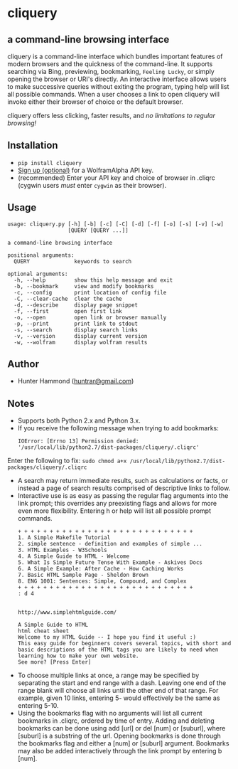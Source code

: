 # cliquery

## a command-line browsing interface
cliquery is a command-line interface which bundles important features of modern browsers and the quickness of the command-line. It supports searching via Bing, previewing, bookmarking, `Feeling Lucky`, or simply opening the browser or URI's directly. An interactive interface allows users to make successive queries without exiting the program, typing help will list all possible commands. When a user chooses a link to open cliquery will invoke either their browser of choice or the default browser.

cliquery offers less clicking, faster results, and *no limitations to regular browsing!*

## Installation
* `pip install cliquery`
* [Sign up (optional)](https://developer.wolframalpha.com/portal/apisignup.html) for a WolframAlpha API key.
* (recommended) Enter your API key and choice of browser in .cliqrc (cygwin users *must* enter `cygwin` as their browser).

## Usage
    usage: cliquery.py [-h] [-b] [-c] [-C] [-d] [-f] [-o] [-s] [-v] [-w]
                       [QUERY [QUERY ...]]
    
    a command-line browsing interface
    
    positional arguments:
      QUERY              keywords to search
    
    optional arguments:
      -h, --help         show this help message and exit
      -b, --bookmark     view and modify bookmarks
      -c, --config       print location of config file
      -C, --clear-cache  clear the cache
      -d, --describe     display page snippet
      -f, --first        open first link
      -o, --open         open link or browser manually
      -p, --print        print link to stdout
      -s, --search       display search links
      -v, --version      display current version
      -w, --wolfram      display wolfram results

## Author
* Hunter Hammond (huntrar@gmail.com)

## Notes
* Supports both Python 2.x and Python 3.x.
* If you receive the following message when trying to add bookmarks:
    ```
    IOError: [Errno 13] Permission denied: '/usr/local/lib/python2.7/dist-packages/cliquery/.cliqrc'
    ```
Enter the following to fix:
    ```
    sudo chmod a+x /usr/local/lib/python2.7/dist-packages/cliquery/.cliqrc
    ```
* A search may return immediate results, such as calculations or facts, or instead a page of search results comprised of descriptive links to follow.
* Interactive use is as easy as passing the regular flag arguments into the link prompt; this overrides any preexisting flags and allows for more even more flexibility. Entering h or help will list all possible prompt commands.
    ```
    + + + + + + + + + + + + + + + + + + + + + + + + + + + +
    1. A Simple Makefile Tutorial
    2. simple sentence - definition and examples of simple ...
    3. HTML Examples - W3Schools
    4. A Simple Guide to HTML - Welcome
    5. What Is Simple Future Tense With Example - Askives Docs
    6. A Simple Example: After Cache - How Caching Works
    7. Basic HTML Sample Page - Sheldon Brown
    8. ENG 1001: Sentences: Simple, Compound, and Complex
    + + + + + + + + + + + + + + + + + + + + + + + + + + + +
    : d 4


    http://www.simplehtmlguide.com/

    A Simple Guide to HTML
    html cheat sheet
    Welcome to my HTML Guide -- I hope you find it useful :)
    This easy guide for beginners covers several topics, with short and basic descriptions of the HTML tags you are likely to need when learning how to make your own website.
    See more? [Press Enter] 
    ```
* To choose multiple links at once, a range may be specified by separating the start and end range with a dash. Leaving one end of the range blank will choose all links until the other end of that range. For example, given 10 links, entering 5- would effectively be the same as entering 5-10.
* Using the bookmarks flag with no arguments will list all current bookmarks in .cliqrc, ordered by time of entry. Adding and deleting bookmarks can be done using add [url] or del [num] or [suburl], where [suburl] is a substring of the url. Opening bookmarks is done through the bookmarks flag and either a [num] or [suburl] argument. Bookmarks may also be added interactively through the link prompt by entering b [num].
